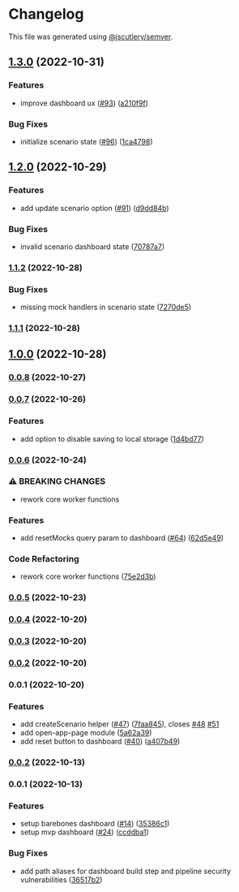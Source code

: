 # Changelog

This file was generated using [@jscutlery/semver](https://github.com/jscutlery/semver).

## [1.3.0](https://github.com/dynamicmsw/dynamic-msw/compare/v1.2.0...v1.3.0) (2022-10-31)

### Features

- improve dashboard ux ([#93](https://github.com/dynamicmsw/dynamic-msw/issues/93)) ([a210f9f](https://github.com/dynamicmsw/dynamic-msw/commit/a210f9ffc05191dcef53e8e8140d79167bfb3766))

### Bug Fixes

- initialize scenario state ([#96](https://github.com/dynamicmsw/dynamic-msw/issues/96)) ([1ca4798](https://github.com/dynamicmsw/dynamic-msw/commit/1ca479818b2e473c5828bbd3ab1e47272f2e595e))

## [1.2.0](https://github.com/dynamicmsw/dynamic-msw/compare/v1.1.2...v1.2.0) (2022-10-29)

### Features

- add update scenario option ([#91](https://github.com/dynamicmsw/dynamic-msw/issues/91)) ([d9dd84b](https://github.com/dynamicmsw/dynamic-msw/commit/d9dd84b353c539c2247eec4c7820858589159da5))

### Bug Fixes

- invalid scenario dashboard state ([70787a7](https://github.com/dynamicmsw/dynamic-msw/commit/70787a7ba1c597bdbb4f9e578650fba87fbf6454))

### [1.1.2](https://github.com/dynamicmsw/dynamic-msw/compare/v1.1.1...v1.1.2) (2022-10-28)

### Bug Fixes

- missing mock handlers in scenario state ([7270de5](https://github.com/dynamicmsw/dynamic-msw/commit/7270de58ea3bf587b4f0eacdf85647a20cd761b3))

### [1.1.1](https://github.com/dynamicmsw/dynamic-msw/compare/v1.1.0...v1.1.1) (2022-10-28)

## [1.0.0](https://github.com/dynamicmsw/dynamic-msw/compare/v0.0.8...v1.0.0) (2022-10-28)

### [0.0.8](https://github.com/dynamicmsw/dynamic-msw/compare/v0.0.7...v0.0.8) (2022-10-27)

### [0.0.7](https://github.com/dynamicmsw/dynamic-msw/compare/v0.0.6...v0.0.7) (2022-10-26)

### Features

- add option to disable saving to local storage ([1d4bd77](https://github.com/dynamicmsw/dynamic-msw/commit/1d4bd779c84223455e8551bcff646280c9eb58e5))

### [0.0.6](https://github.com/dynamicmsw/dynamic-msw/compare/v0.0.5...v0.0.6) (2022-10-24)

### ⚠ BREAKING CHANGES

- rework core worker functions

### Features

- add resetMocks query param to dashboard ([#64](https://github.com/dynamicmsw/dynamic-msw/issues/64)) ([62d5e49](https://github.com/dynamicmsw/dynamic-msw/commit/62d5e49399d9fdb9507d921abfd2baf541ef9311))

### Code Refactoring

- rework core worker functions ([75e2d3b](https://github.com/dynamicmsw/dynamic-msw/commit/75e2d3bcc69f013903bac757067f593b8a9c99e9))

### [0.0.5](https://github.com/dynamicmsw/dynamic-msw/compare/v0.0.4...v0.0.5) (2022-10-23)

### [0.0.4](https://github.com/dynamicmsw/dynamic-msw/compare/v0.0.3...v0.0.4) (2022-10-20)

### [0.0.3](https://github.com/dynamicmsw/dynamic-msw/compare/v0.0.2...v0.0.3) (2022-10-20)

### [0.0.2](https://github.com/dynamicmsw/dynamic-msw/compare/v0.0.1...v0.0.2) (2022-10-20)

### 0.0.1 (2022-10-20)

### Features

- add createScenario helper ([#47](https://github.com/dynamicmsw/dynamic-msw/issues/47)) ([7faa845](https://github.com/dynamicmsw/dynamic-msw/commit/7faa84584708aab3c57afc9deb6c62b563672e19)), closes [#48](https://github.com/dynamicmsw/dynamic-msw/issues/48) [#51](https://github.com/dynamicmsw/dynamic-msw/issues/51)
- add open-app-page module ([5a62a39](https://github.com/dynamicmsw/dynamic-msw/commit/5a62a39f1c0d3bb63b302d471989f0df3bfd5005))
- add reset button to dashboard ([#40](https://github.com/dynamicmsw/dynamic-msw/issues/40)) ([a407b49](https://github.com/dynamicmsw/dynamic-msw/commit/a407b490bb09f811afd12521e1903cff65e8ae48))

### [0.0.2](https://github.com/dynamicmsw/dynamic-msw/compare/v0.0.1...v0.0.2) (2022-10-13)

### 0.0.1 (2022-10-13)

### Features

- setup barebones dashboard ([#14](https://github.com/dynamicmsw/dynamic-msw/issues/14)) ([35386c1](https://github.com/dynamicmsw/dynamic-msw/commit/35386c13b40e808fdb090f2d0dc6f1a8fcd0ac4b))
- setup mvp dashboard ([#24](https://github.com/dynamicmsw/dynamic-msw/issues/24)) ([ccddba1](https://github.com/dynamicmsw/dynamic-msw/commit/ccddba15f33fc0c0b91ca4bb55ce8f0a3fb272a0))

### Bug Fixes

- add path aliases for dashboard build step and pipeline security vulnerabilities ([36517b2](https://github.com/dynamicmsw/dynamic-msw/commit/36517b2988ffc067a96c8ef4c10d440b02d4465c))
